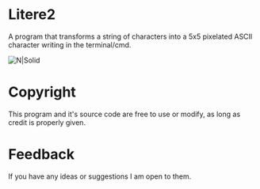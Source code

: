 # Litere2
A program that transforms a string of characters into a 5x5 pixelated ASCII character writing in the terminal/cmd.

![N|Solid](https://i.imgur.com/twnW6O8.png)

# Copyright
This program and it's source code are free to use or modify, as long as credit is properly given.

# Feedback
If you have any ideas or suggestions I am open to them.

